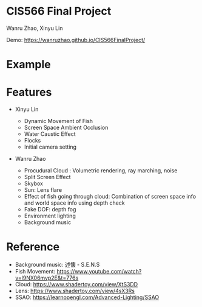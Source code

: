 # CIS566 Final Project

Wanru Zhao, Xinyu Lin

Demo: https://wanruzhao.github.io/CIS566FinalProject/

Example
========

Features
=======
- Xinyu Lin
  - Dynamic Movement of Fish
  - Screen Space Ambient Occlusion
  - Water Caustic Effect
  - Flocks
  - Initial camera setting
  
- Wanru Zhao
  - Procudural Cloud : Volumetric rendering, ray marching, noise
  - Split Screen Effect
  - Skybox
  - Sun: Lens flare
  - Effect of fish going through cloud: Combination of screen space info and world space info using depth check
  - Fake DOF: depth fog
  - Environment lighting
  - Background music


Reference
=========
- Background music: 述懐 - S.E.N.S
- Fish Movement: https://www.youtube.com/watch?v=l9NX06mvp2E&t=776s
- Cloud: https://www.shadertoy.com/view/XtS3DD
- Lens: https://www.shadertoy.com/view/4sX3Rs
- SSAO: https://learnopengl.com/Advanced-Lighting/SSAO
